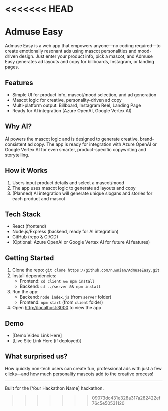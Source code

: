 <<<<<<< HEAD
=======
# Admuse Easy

Admuse Easy is a web app that empowers anyone—no coding required—to create emotionally resonant ads using mascot personalities and mood-driven design. Just enter your product info, pick a mascot, and Admuse Easy generates ad layouts and copy for billboards, Instagram, or landing pages.

## Features
- Simple UI for product info, mascot/mood selection, and ad generation
- Mascot logic for creative, personality-driven ad copy
- Multi-platform output: Billboard, Instagram Reel, Landing Page
- Ready for AI integration (Azure OpenAI, Google Vertex AI)

## Why AI?
AI powers the mascot logic and is designed to generate creative, brand-consistent ad copy. The app is ready for integration with Azure OpenAI or Google Vertex AI for even smarter, product-specific copywriting and storytelling.

## How it Works
1. Users input product details and select a mascot/mood
2. The app uses mascot logic to generate ad layouts and copy
3. (Planned) AI integration will generate unique slogans and stories for each product and mascot

## Tech Stack
- React (frontend)
- Node.js/Express (backend, ready for AI integration)
- GitHub (repo & CI/CD)
- (Optional: Azure OpenAI or Google Vertex AI for future AI features)

## Getting Started
1. Clone the repo: `git clone https://github.com/nuwnian/AdmuseEasy.git`
2. Install dependencies:
   - Frontend: `cd client && npm install`
   - Backend: `cd ../server && npm install`
3. Run the app:
   - Backend: `node index.js` (from `server` folder)
   - Frontend: `npm start` (from `client` folder)
4. Open [http://localhost:3000](http://localhost:3000) to view the app

## Demo
- [Demo Video Link Here]
- [Live Site Link Here (if deployed)]

## What surprised us?
How quickly non-tech users can create fun, professional ads with just a few clicks—and how much personality mascots add to the creative process!

---

Built for the [Your Hackathon Name] hackathon.
>>>>>>> 09073dc431e328a317a282422ef76c5e50531120
